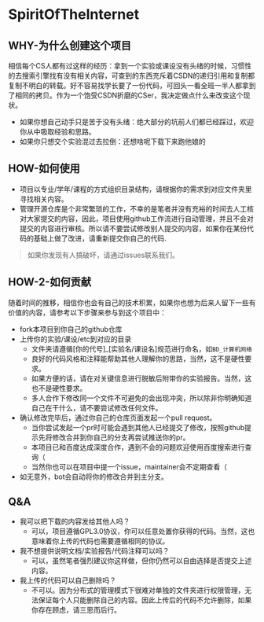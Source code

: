 # SpiritOfTheInternet

## WHY-为什么创建这个项目

相信每个CS人都有过这样的经历：拿到一个实验或课设没有头绪的时候，习惯性的去搜索引擎找有没有相关内容，可查到的东西充斥着CSDN的递归引用和复制都复制不明白的转载。好不容易找学长要了一份代码，可回头一看全班一半人都拿到了相同的拷贝。作为一个饱受CSDN折磨的CSer，我决定做点什么来改变这个现状。

- 如果你想自己动手只是苦于没有头绪：绝大部分的坑前人们都已经踩过，欢迎你从中吸取经验和思路。
- 如果你只想交个实验混过去拉倒：还想啥呢下载下来跑他娘的

## HOW-如何使用

- 项目以专业/学年/课程的方式组织目录结构，请根据你的需求到对应文件夹里寻找相关内容。
- 管理开源仓库是个非常繁琐的工作，不幸的是笔者并没有充裕的时间去人工核对大家提交的内容，因此，项目使用github工作流进行自动管理，并且不会对提交的内容进行审核。所以请不要尝试修改别人提交的内容，如果你在某份代码的基础上做了改进，请重新提交你自己的代码.

> 如果你发现有人搞破坏，请通过issues联系我们。

## HOW-2-如何贡献

随着时间的推移，相信你也会有自己的技术积累，如果你也想为后来人留下一些有价值的内容，请参考以下步骤来参与到这个项目中：

- fork本项目到你自己的github仓库
- 上传你的实验/课设/etc到对应的目录
  - 文件夹请遵循[你的代号]_[实验名/课设名]规范进行命名，如`BD_计算机网络`
  - 良好的代码风格和注释能帮助其他人理解你的思路，当然，这不是硬性要求。
  - 如果方便的话，请在对关键信息进行脱敏后附带你的实验报告。当然，这也不是硬性要求。
  - 多人合作下修改同一个文件不可避免的会出现冲突，所以除非你明确知道自己在干什么，请不要尝试修改任何文件。
- 确认修改完毕后，通过你自己的仓库页面发起一个pull request。
  - 当你尝试发起一个pr时可能会遇到其他人已经提交了修改，按照github提示先将修改合并到你自己的分支再尝试推送你的pr。
  - 本项目已和百度达成深度合作，遇到不会的问题欢迎使用百度搜索进行查询（
  - 当然你也可以在项目中提一个issue，maintainer会不定期查看（
- 如无意外，bot会自动将你的修改合并到主分支。

## Q&A

- 我可以把下载的内容发给其他人吗？
  - 可以，项目遵循GPL3.0协议，你可以任意处置你获得的代码。当然，这也意味着你上传的代码也需要遵循相同的协议。
- 我不想提供说明文档/实验报告/代码注释可以吗？
  - 可以，虽然笔者强烈建议你这样做，但你仍然可以自由选择是否提交上述内容。
- 我上传的代码可以自己删除吗？
  - 不可以。因为分布式的管理模式下很难对单独的文件夹进行权限管理，无法保证每个人只能删除自己的内容。因此上传后的代码不允许删除，如果你存在顾虑，请三思而后行。